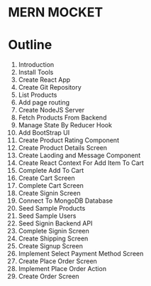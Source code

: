 # MERN MOCKET

# Outline

1. Introduction
2. Install Tools
3. Create React App
4. Create Git Repository
5. List Products
6. Add page routing
7. Create NodeJS Server
8. Fetch Products From Backend
9. Manage State By Reducer Hook
10. Add BootStrap UI
11. Create Product Rating Component
12. Create Product Details Screen
13. Create Laoding and Message Component
14. Create React Context For Add Item To Cart
15. Complete Add To Cart
16. Create Cart Screen
17. Complete Cart Screen
18. Create Signin Screen
19. Connect To MongoDB Database
20. Seed Sample Products
21. Seed Sample Users
22. Seed Signin Backend API
23. Complete Signin Screen
24. Create Shipping Screen
25. Create Signup Screen
26. Implement Select Payment Method Screen
27. Create Place Order Screen
28. Implement Place Order Action
29. Create Order Screen
